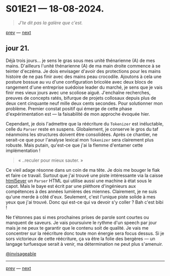 # S01E21 — 18-08-2024.

> *J'te dit pas la galère que c'est.*

[prev](S01E20-17-08-2024.md) — [next](S01E22-19-08-2024.md)

## jour 21.

Déjà trois jours... je sens le gras sous mes unité thénarienne (A) de mes mains. D'ailleurs l'unité thénarienne (A) de ma main droite commence à se teinter d'eczéma. Je dois envisager d'avoir des protections pour les mains histoire de ne pas finir avec des mains peau crocodile. Ajoutons à cela une posture bossue au vu d'une configuration bricolée avec deux blocs de rangement d'une entreprise suédoise leader du marché, je sens que je vais finir mes vieux jours avec une scoliose aiguë. J'enchaîne recherches, preuves de concepts ratés, bifurque de projets collosaux depuis plus de deux cent cinquante neuf mille deux cents secondes. Pour solutionner mon problème. Premier constat positif qui émerge de cette phase d'expérimentation est — la faisabilité de mon approche évoquée hier.

Cependant, je dois l'admettre que la réécriture du `Tokenizer` est inéluctable, celle du `Parser` reste en suspens. Globalement, je conserve le gros du taf néanmoins les structures doivent être consolidées. Après ce chantier, ne serait-ce que pour l'analyse lexical mon `Tokenizer` sera clairement plus robuste. Mais putain, qu'est-ce que j'ai la flemme d'entamer cette implémentation !

> « ..reculer pour mieux sauter. »

Ce vieil adage résonne dans un coin de ma tête. Je dois me bouger le fiak et faire ce travail. Surtout que j'ai trouvé une piste intéressante via la caisse [html5ever](https://github.com/servo/html5ever) un `Parser` HTML qui utilise aussi une machine à état sous le capot. Mais le baye est écrit par une pléthore d'ingénieurs aux compétences à des années lumières des miennes. Clairement, je ne suis qu'une merde à côté d'eux. Seulement, c'est l'unique piste solide à mes yeux que j'ai trouvé. Donc qui est-ce qui va devoir s'y coller ? Bah c'est bibi !

Ne t'étonnes pas si mes prochaines prises de parole sont courtes ou manquent de saveurs. Je vais poursuivre le rythme d'un speech par jour mais je ne peux te garantir que le contenu soit de qualité. Je vais me concentrer sur la réécriture donc toute mon énergie sera focus dessus. Si je sors victorieux de cette réécriture, ça va être la folie des bergères — un langage turfuesque serait à venir, ma détermination ne peut plus s'amenuir.

[@invisageable](https://twitter.com/invisageable)   

---

[prev](S01E20-17-08-2024.md) — [next](S01E22-19-08-2024.md)   
